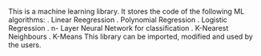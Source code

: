 This is a machine learning library.
It stores the code of the following ML algorithms:
    . Linear Reegression
    . Polynomial Regression
    . Logistic Regression
    . n- Layer Neural Network for classification
    . K-Nearest Neighbours
    . K-Means
This library can be imported, modified and used by the users.
